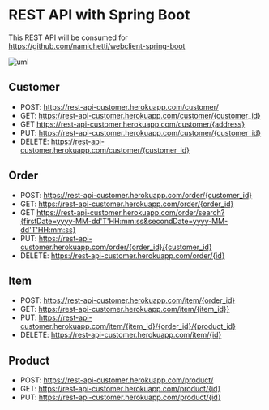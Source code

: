 # REST API with Spring Boot

This REST API will be consumed for https://github.com/namichetti/webclient-spring-boot


![uml](https://user-images.githubusercontent.com/73079790/120826043-6a73ad00-c530-11eb-8a34-06fc3b400603.png)





## Customer

* POST: https://rest-api-customer.herokuapp.com/customer/
* GET:  https://rest-api-customer.herokuapp.com/customer/{customer_id}
* GET https://rest-api-customer.herokuapp.com/customer/{address}
* PUT:  https://rest-api-customer.herokuapp.com/customer/{customer_id}
* DELETE: https://rest-api-customer.herokuapp.com/customer/{customer_id}

## Order

* POST: https://rest-api-customer.herokuapp.com/order/{customer_id}
* GET:  https://rest-api-customer.herokuapp.com/order/{order_id}
* GET https://rest-api-customer.herokuapp.com/order/search?{firstDate=yyyy-MM-dd'T'HH:mm:ss&secondDate=yyyy-MM-dd'T'HH:mm:ss}
* PUT:  https://rest-api-customer.herokuapp.com/order/{order_id}/{customer_id}
* DELETE: https://rest-api-customer.herokuapp.com/order/{id}

## Item

* POST: https://rest-api-customer.herokuapp.com/item/{order_id}
* GET:  https://rest-api-customer.herokuapp.com/item/{item_id}}
* PUT:  https://rest-api-customer.herokuapp.com/item/{item_id}/{order_id}/{product_id}
* DELETE: https://rest-api-customer.herokuapp.com/item/{id}

## Product

* POST: https://rest-api-customer.herokuapp.com/product/
* GET:  https://rest-api-customer.herokuapp.com/product/{id}
* PUT:  https://rest-api-customer.herokuapp.com/product/{id}
